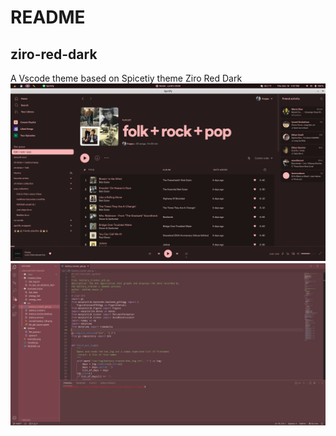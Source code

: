 # README
## ziro-red-dark
A Vscode theme based on Spicetiy theme Ziro Red Dark
![Spicetify](tweaked-red-dark.jpg)
![Vscode](ziro-red-dark.png)